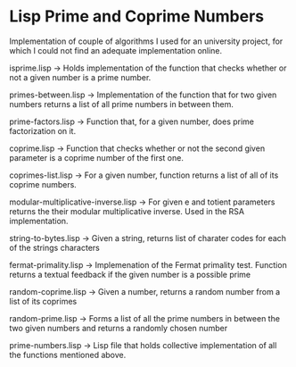 # Lisp Prime and Coprime Numbers
Implementation of couple of algorithms I used for an university project, for which I could not find an adequate implementation online.

isprime.lisp -> Holds implementation of the function that checks whether or not a given number is a prime number.

primes-between.lisp -> Implementation of the function that for two given numbers returns a list of all prime numbers in between them.

prime-factors.lisp -> Function that, for a given number, does prime factorization on it.

coprime.lisp -> Function that checks whether or not the second given parameter is a coprime number of the first one.

coprimes-list.lisp -> For a given number, function returns a list of all of its coprime numbers.

modular-multiplicative-inverse.lisp -> For given e and totient parameters returns the their modular multiplicative inverse. Used in the RSA implementation.

string-to-bytes.lisp -> Given a string, returns list of charater codes for each of the strings characters

fermat-primality.lisp -> Implemenation of the Fermat primality test. Function returns a textual feedback if the given number is a possible prime

random-coprime.lisp -> Given a number, returns a random number from a list of its coprimes

random-prime.lisp -> Forms a list of all the prime numbers in between the two given numbers and returns a randomly chosen number

prime-numbers.lisp -> Lisp file that holds collective implementation of all the functions mentioned above.
